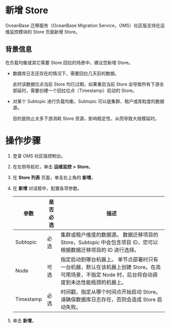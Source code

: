 # 新增 Store

OceanBase 迁移服务（OceanBase Migration Service，OMS）社区版支持在运维监控模块的 Store 页面新增 Store。

## 背景信息

在负载均衡或其它需要 Store 回拉的场景中，建议您新增 Store。

* 数据库日志还存在的情况下，需要回拉几天前的数据。

  此时该数据位点当前 Store 均已过期，如果重启当前 Store 会导致所有下游全部延时，需要创建一个回拉位点（Timestamp）启动的 Store。

* 对某个 Subtopic 进行负载均衡，Subtopic 可以是集群、租户或库粒度的数据源。

  目的是防止太多下游消耗 Store 资源，影响稳定性，从而导致大规模延时。
  
# 操作步骤

1. 登录 OMS 社区版控制台。

2. 在左侧导航栏，单击 **运维监控** **\>** **Store**。

3. 在 **Store 列表** 页面，单击右上角的 **新增**。

4. 在 **新增** 对话框中，配置各项参数。

   |    参数     | 是否必选 |                                               描述                                               |
   |-----------|------|------------------------------------------------------------------------------------------------|
   | Subtopic  | 必选   | 集群或租户维度的数据源。 数据迁移项目的 Store，Subtopic 中会包含项目 ID，您可以根据数据迁移项目的 ID 进行选择。            |
   | Node      | 可选   | 指定启动到哪台机器上。 单节点部署时只有一台机器，默认在该机器上创建 Store。在高可用场景，不指定 Node 时，后台将自动调度到未达性能瓶颈的机器上。 |
   | Timestamp | 必选   | 时间戳，指定从哪个时间点开始启动 Store。 请确保数据库日志存在，否则会造成 Store 启动失败。                           |

5. 单击 **新增**。
